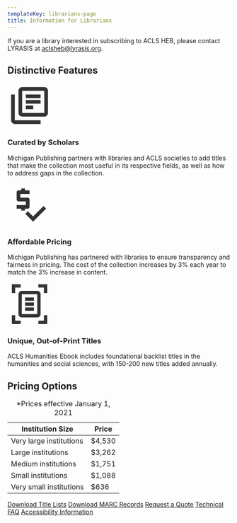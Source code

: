 ```yaml
---
templateKey: librarians-page
title: Information for Librarians
---
```

<p class="lead">If you are a library interested in subscribing to ACLS HEB, please contact LYRASIS at <a href="mailto:aclsheb@lyrasis.org">aclsheb@lyrasis.org</a>.</p>

## Distinctive Features

<div class="features">
    <div class="row justify-content-between py-4">
        <div class="col-md-4 text-center">
            <svg xmlns="http://www.w3.org/2000/svg" height="100px" viewBox="0 0 24 24" width="100px" fill="#333333"><title>Library Books Icon</title><path d="M0 0h24v24H0V0z" fill="none"/><path d="M4 6H2v14c0 1.1.9 2 2 2h14v-2H4V6zm16-4H8c-1.1 0-2 .9-2 2v12c0 1.1.9 2 2 2h12c1.1 0 2-.9 2-2V4c0-1.1-.9-2-2-2zm0 14H8V4h12v12zM10 9h8v2h-8zm0 3h4v2h-4zm0-6h8v2h-8z"/></svg>
            <h3 class="proxima-nova">Curated by Scholars</h3>
<p> Michigan Publishing partners with libraries and ACLS societies to add titles that make the collection most useful in its respective fields, as well as how to address gaps in the collection.</p>
        </div>
        <div class="col-md-4 text-center">
            <svg xmlns="http://www.w3.org/2000/svg" enable-background="new 0 0 24 24" height="100px" viewBox="0 0 24 24" width="100px" fill="#333333"><g><title>Dollar sign with checkmark icon</title><path d="M0,0h24v24H0V0z" fill="none"/></g><g><g><path d="M12,13V9c0-0.55-0.45-1-1-1H7V6h5V4H9.5V3h-2v1H6C5.45,4,5,4.45,5,5v4c0,0.55,0.45,1,1,1h4v2H5v2h2.5v1h2v-1H11 C11.55,14,12,13.55,12,13z"/><polygon points="19.59,12.52 13.93,18.17 11.1,15.34 9.69,16.76 13.93,21 21,13.93"/></g></g></svg>
            <h3 class="proxima-nova">Affordable Pricing</h3>
<p> Michigan Publishing has partnered with libraries to ensure transparency and fairness in pricing. The cost of the collection increases by 3% each year to match the 3% increase in content. 
</p>
        </div>
        <div class="col-md-4 text-center">
            <svg xmlns="http://www.w3.org/2000/svg" enable-background="new 0 0 20 20" height="100px" viewBox="0 0 20 20" width="100px" fill="#333333"><title>Document scanner icon</title><rect fill="none" height="20" width="20"/><path d="M6,2.5H3.5V5H2V1h4V2.5z M16.5,5l0-2.5l-2.5,0L14,1l4,0l0,4L16.5,5z M14,17.5h2.5V15H18v4h-4V17.5z M3.5,15l0,2.5l2.5,0 L6,19l-4,0l0-4L3.5,15z M13.49,14.5H6.5l0.01-9h6.99L13.49,14.5z M6.43,4C5.64,4,5,4.67,5,5.5v9C5,15.33,5.64,16,6.43,16h7.14 c0.79,0,1.43-0.67,1.43-1.5v-9C15,4.67,14.36,4,13.57,4H6.43z M12,7H8v1.5h4V7z M12,9.25H8v1.5h4V9.25z M12,11.5H8V13h4V11.5z"/></svg>
            <h3 class="proxima-nova">Unique, Out-of-Print Titles</h3>
<p> ACLS Humanities Ebook includes foundational backlist titles in the humanities and social sciences, with 150-200 new titles added annually.</p>
        </div>
    </div>
</div>

## Pricing Options

<div class="row pt-2 justify-content-between">
    <div class="col-md-6">
        <table class="table">
            <caption>*Prices effective January 1, 2021</caption>
            <thead class="thead-dark proxima-nova">
                <tr>
                    <th scope="col">Institution Size</th>
                    <th scope="col">Price</th>
                <tr>
            </thead>
            <tbody>
                <tr>
                    <td>Very large institutions</td>
                    <td>$4,530</td>
                </tr>
                <tr>
                    <td>Large institutions</td>
                    <td>$3,262</td>
                </tr>
                <tr>
                    <td>Medium institutions</td>
                    <td>$1,751</td>
                </tr>
                <tr>
                    <td>Small institutions</td>
                    <td>$1,088</td>
                </tr>
                <tr>
                    <td>Very small institutions</td>
                    <td>$636</td>
                </tr>
            </tbody>
        </table>
    </div>
    <div class="col-md-4">
        <a class="btn btn-lg btn-secondary my-4" href="https://ftp.fulcrum.org/HEB/Title_Lists/">Download Title Lists</a>
        <a class="btn btn-lg btn-secondary my-4" href="https://ftp.fulcrum.org/HEB/MARC/">Download MARC Records</a>
        <a class="btn btn-lg btn-secondary my-4" href="https://www.lyrasis.org/content/Pages/product-details.aspx?pid=6A3CE662-3001-E111-B2CE-00155D0A1702">Request a Quote</a>  <a class="btn btn-lg btn-secondary my-4" href="https://tools.lib.umich.edu/confluence/display/FPS/ACLS+HEB">Technical FAQ</a>   <a class="btn btn-lg btn-secondary my-4" href="https://www.fulcrum.org/accessibility/#content">Accessibility Information</a>     </div>